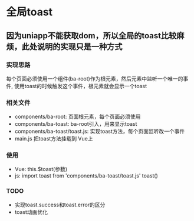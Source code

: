 # 全局toast
## 因为uniapp不能获取dom，所以全局的toast比较麻烦，此处说明的实现只是一种方式

### 实现思路
每个页面必须使用一个组件(ba-root)作为根元素，然后元素中监听一个唯一的事件, 使用toast的时候触发这个事件，根元素就会显示一个toast

### 相关文件
- components/ba-root: 页面根元素，每个页面必须使用
- components/ba-toast: ba-root引入，用来显示toast
- components/ba-toast/toast.js: 实现toast方法，每个页面监听改一个事件
- main.js 把toast方法挂载到 Vue上

### 使用
- Vue:  this.$toast(参数)
- js:   import toast from 'components/ba-toast/toast.js'  toast()

### TODO
- 实现toast.success和toast.error的区分
- toast动画优化